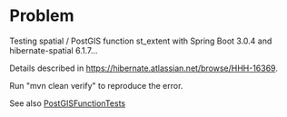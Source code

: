 # Problem
Testing spatial / PostGIS function st_extent with Spring Boot 3.0.4 and hibernate-spatial 6.1.7...

Details described in https://hibernate.atlassian.net/browse/HHH-16369.

Run "mvn clean verify" to reproduce the error.

See also [PostGISFunctionTests](src/test/java/springboot3/PostGISFunctionTests.java)



